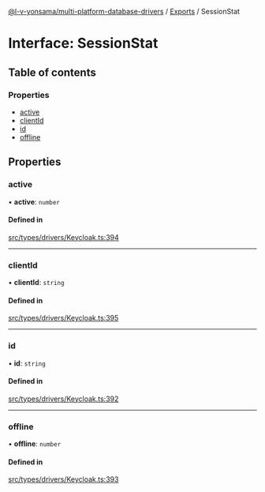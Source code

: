[@l-v-yonsama/multi-platform-database-drivers](../README.md) / [Exports](../modules.md) / SessionStat

# Interface: SessionStat

## Table of contents

### Properties

- [active](SessionStat.md#active)
- [clientId](SessionStat.md#clientid)
- [id](SessionStat.md#id)
- [offline](SessionStat.md#offline)

## Properties

### active

• **active**: `number`

#### Defined in

[src/types/drivers/Keycloak.ts:394](https://github.com/l-v-yonsama/db-drivers/blob/f899a8e32aca04c98bc9f10ff04bd60087cc3e32/src/types/drivers/Keycloak.ts#L394)

___

### clientId

• **clientId**: `string`

#### Defined in

[src/types/drivers/Keycloak.ts:395](https://github.com/l-v-yonsama/db-drivers/blob/f899a8e32aca04c98bc9f10ff04bd60087cc3e32/src/types/drivers/Keycloak.ts#L395)

___

### id

• **id**: `string`

#### Defined in

[src/types/drivers/Keycloak.ts:392](https://github.com/l-v-yonsama/db-drivers/blob/f899a8e32aca04c98bc9f10ff04bd60087cc3e32/src/types/drivers/Keycloak.ts#L392)

___

### offline

• **offline**: `number`

#### Defined in

[src/types/drivers/Keycloak.ts:393](https://github.com/l-v-yonsama/db-drivers/blob/f899a8e32aca04c98bc9f10ff04bd60087cc3e32/src/types/drivers/Keycloak.ts#L393)
